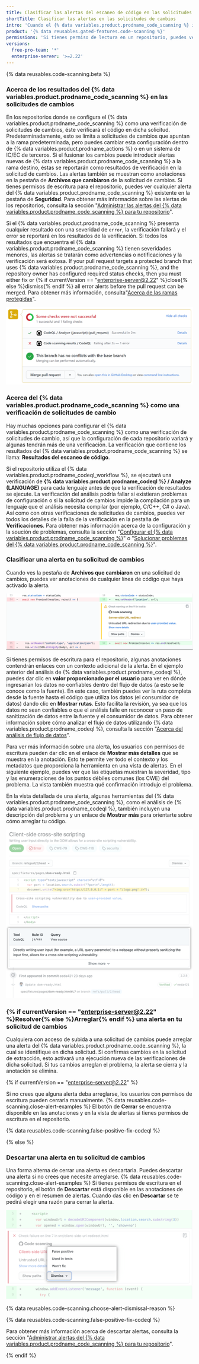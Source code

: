 ```yaml
---
title: Clasificar las alertas del escaneo de código en las solicitudes de cambios
shortTitle: Clasificar las alertas en las solicitudes de cambios
intro: 'Cuando el {% data variables.product.prodname_code_scanning %} identifica un problema en una solicitud de extracción, puedes revisar el código que se ha resaltado y resolver la alerta.'
product: '{% data reusables.gated-features.code-scanning %}'
permissions: 'Si tienes permiso de lectura en un repositorio, puedes ver las anotaciones en las solicitudes de cambios. Con los permisos de escritura, puedes ver la información detallada y resolver las alertas del {% data variables.product.prodname_code_scanning %} para el repositorio en cuestión.'
versions:
  free-pro-team: '*'
  enterprise-server: '>=2.22'
---
```


{% data reusables.code-scanning.beta %}

### Acerca de los resultados del {% data variables.product.prodname_code_scanning %} en las solicitudes de cambios

En los repositorios donde se configura el {% data variables.product.prodname_code_scanning %} como una verificación de solicitudes de cambios, éste verificará el código en dicha solicitud. Predeterminadamente, esto se limita a solicitudes de cambios que apuntan a la rama predeterminada, pero puedes cambiar esta configuración dentro de {% data variables.product.prodname_actions %} o en un sistema de IC/EC de terceros. Si el fusionar los cambios puede introducir alertas nuevas de {% data variables.product.prodname_code_scanning %} a la rama destino, éstas se reportarán como resultados de verificación en la solicitud de cambios. Las alertas también se muestran como anotaciones en la pestaña de **Archivos que cambiaron** de la solicitud de cambios. Si tienes permisos de escritura para el repositorio, puedes ver cualquier alerta del {% data variables.product.prodname_code_scanning %} existente en la pestaña de **Seguridad**. Para obtener más información sobre las alertas de los repositorios, consulta la sección "[Administrar las alertas del {% data variables.product.prodname_code_scanning %} para tu repositorio](/github/finding-security-vulnerabilities-and-errors-in-your-code/managing-code-scanning-alerts-for-your-repository)".

Si el {% data variables.product.prodname_code_scanning %} presenta cualquier resultado con una severidad de `error`, la verificación fallará y el error se reportará en los resultados de la verificación. Si todos los resultados que encuentra el {% data variables.product.prodname_code_scanning %} tienen severidades menores, las alertas se tratarán como advertencias o notificaciones y la verificación será exitosa. If your pull request targets a protected branch that uses {% data variables.product.prodname_code_scanning %}, and the repository owner has configured required status checks, then you must either fix or {% if currentVersion == "enterprise-server@2.22" %}close{% else %}dismiss{% endif %} all error alerts before the pull request can be merged. Para obtener más información, consulta"[Acerca de las ramas protegidas](/github/administering-a-repository/about-protected-branches#require-status-checks-before-merging)".

![Verificación fallida del {% data variables.product.prodname_code_scanning %} en una solicitud de cambios](/assets/images/help/repository/code-scanning-check-failure.png)

### Acerca del {% data variables.product.prodname_code_scanning %} como una verificación de solicitudes de cambio

Hay muchas opciones para configurar el {% data variables.product.prodname_code_scanning %} como una verificación de solicitudes de cambio, así que la configuración de cada repositorio variará y algunas tendrán más de una verificación. La verificación que contiene los resultados del {% data variables.product.prodname_code_scanning %} se llama: **Resultados del escaneo de código**.

Si el repositorio utiliza el {% data variables.product.prodname_codeql_workflow %}, se ejecutará una verificación de **{% data variables.product.prodname_codeql %} / Analyze (LANGUAGE)** para cada lenguaje antes de que la verificación de resultados se ejecute. La verificación del análisis podría fallar si existieran problemas de configuración o si la solicitud de cambios impide la compilación para un lenguaje que el análisis necesita compilar (por ejemplo, C/C++, C# o Java). Así como con otras verificaciones de solicitudes de cambios, puedes ver todos los detalles de la falla de la verificación en la pestaña de **Verificaciones**. Para obtener más información acerca de la configuración y la soución de problemas, consulta la sección "[Configurar el {% data variables.product.prodname_code_scanning %}](/github/finding-security-vulnerabilities-and-errors-in-your-code/configuring-code-scanning)" o "[Solucionar problemas del {% data variables.product.prodname_code_scanning %}](/github/finding-security-vulnerabilities-and-errors-in-your-code/troubleshooting-code-scanning)".

### Clasificar una alerta en tu solicitud de cambios

Cuando ves la pestaña de **Archivos que cambiaron** en una solicitud de cambios, puedes ver anotaciones de cualquier línea de código que haya activado la alerta.

![Anotación de alerta dentro de un diff de una solicitud de cambios](/assets/images/help/repository/code-scanning-pr-annotation.png)

Si tienes permisos de escritura para el repositorio, algunas anotaciones contendrán enlaces con un contexto adicional de la alerta. En el ejemplo anterior del análisis de {% data variables.product.prodname_codeql %}, puedes dar clic en **valor proporcionado por el usuario** para ver en dónde ingresarían los datos no confiables dentro del flujo de datos (a esto se le conoce como la fuente). En este caso, también puedes ver la ruta completa desde la fuente hasta el código que utiliza los datos (el consumidor de datos) dando clic en **Mostrar rutas**. Esto facilita la revisión, ya sea que los datos no sean confiables o que el análisis falle en reconocer un paso de sanitización de datos entre la fuente y el consumidor de datos. Para obtener información sobre cómo analizar el flujo de datos utilizando {% data variables.product.prodname_codeql %}, consulta la sección "[Acerca del análisis de flujo de datos](https://help.semmle.com/QL/learn-ql/intro-to-data-flow.html)".

Para ver más información sobre una alerta, los usuarios con permisos de escritura pueden dar clic en el enlace de **Mostrar más detalles** que se muestra en la anotación. Esto te permite ver todo el contexto y los metadatos que proporciona la herramienta en una vista de alertas. En el siguiente ejemplo, puedes ver que las etiquetas muestran la severidad, tipo y las enumeraciones de los puntos débiles comunes (los CWE) del problema. La vista también muestra qué confirmación introdujo el problema.

En la vista detallada de una alerta, algunas herramientas del {% data variables.product.prodname_code_scanning %}, como el análisis de {% data variables.product.prodname_codeql %}, también incluyen una descripción del problema y un enlace de **Mostrar más** para orientarte sobre cómo arreglar tu código.

![Descripción de alerta y enlace para mostrar más información](/assets/images/help/repository/code-scanning-pr-alert.png)

### {% if currentVersion == "enterprise-server@2.22" %}Resolver{% else %}Arreglar{% endif %} una alerta en tu solicitud de cambios

Cualquiera con acceso de subida a una solicitud de cambios puede arreglar una alerta del {% data variables.product.prodname_code_scanning %}, la cual se identifique en dicha solicitud. Si confirmas cambios en la solicitud de extracción, esto activará una ejecución nueva de las verificaciones de dicha solicitud. Si tus cambios arreglan el problema, la alerta se cierra y la anotación se elimina.

{% if currentVersion == "enterprise-server@2.22" %}

Si no crees que alguna alerta deba arreglarse, los usuarios con permisos de escritura pueden cerrarla manualmente. {% data reusables.code-scanning.close-alert-examples %} El botón de **Cerrar** se encuentra disponible en las anotaciones y en la vista de alertas si tienes permisos de escritura en el repositorio.

{% data reusables.code-scanning.false-positive-fix-codeql %}

{% else %}

### Descartar una alerta en tu solicitud de cambios

Una forma alterna de cerrar una alerta es descartarla. Puedes descartar una alerta si no crees que necesite arreglarse. {% data reusables.code-scanning.close-alert-examples %} Si tienes permisos de escritura en el repositorio, el botón de **Descartar** está disponible en las anotaciones de código y en el resumen de alertas. Cuando das clic en **Descartar** se te pedirá elegir una razón para cerrar la alerta.

![Elegir una razón para descartar una alerta](/assets/images/help/repository/code-scanning-alert-close-drop-down.png)

{% data reusables.code-scanning.choose-alert-dismissal-reason %}

{% data reusables.code-scanning.false-positive-fix-codeql %}

Para obtener más información acerca de descartar alertas, consulta la sección "[Administrar alertas del {% data variables.product.prodname_code_scanning %} para tu repositorio](/github/finding-security-vulnerabilities-and-errors-in-your-code/managing-code-scanning-alerts-for-your-repository#dismissing-or-deleting-alerts)".

{% endif %}
